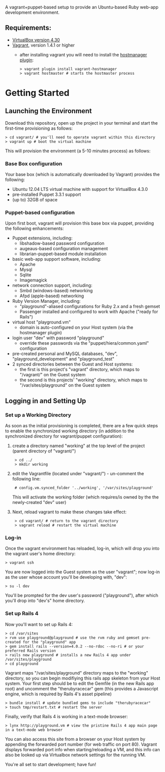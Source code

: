 A vagrant+puppet-based setup to provide an Ubuntu-based Ruby web-app development environment.

## Requirements:
* [VirtualBox version 4.30](https://www.virtualbox.org/wiki/Download_Old_Builds)
* [Vagrant](https://vagrantup.com), version 1.4.1 or higher
  * after installing vagrant you will need to install the [hostmanager plugin](https://github.com/smdahlen/vagrant-hostmanager):  

        > vagrant plugin install vagrant-hostmanager
        > vagrant hostmaster # starts the hostmaster process

# Getting Started

## Launching the Environment

Download this repository, open up the project in your terminal and start the first-time provisioning as follows:

    > cd vagrant/ # you'll need to operate vagrant within this directory
    > vagrant up # boot the virtual machine

This will provision the environment (a 5-10 minutes process) as follows:

### Base Box configuration
Your base box (which is automatically downloaded by Vagrant) provides the following:

* Ubuntu 12.04 LTS virtual machine with support for VirtualBox 4.3.0
* pre-installed Puppet 3.3.1 support
* (up to) 32GB of space

### Puppet-based configuration
Upon first boot, vagrant will provision this base box via puppet,
providing the following enhancements:

* Puppet extensions, including:
  * libshadow-based password configuration
  * augeaus-based configuration management
  * librarian-puppet-based module installation
* basic web-app support software, including:
  * Apache
  * Mysql
  * Sqlite
  * Imagemagick
* network connection support, including:
  * Smbd (windows-based) networking
  * Afpd (apple-based) networking
* Ruby Version Manager, including:
  * "playground"-aliased configurations for Ruby 2.x and a fresh gemset
  * Passenger installed and configured to work with Apache ("ready for Rails")
* virtual host "playground.vm"
  *  domain is auto-configured on your Host system (via the hostmanager plugin)
* login user "dev" with password "playground"
  * override these passwords via the "puppet/hiera/common.yaml" configuration
* pre-created personal and MySQL databases, "dev", "playground_development" and "playground_test"
* 2 synced directories between the Guest and Host systems:
  * the first is this project's "vagrant" directory, which maps to "/vagrant/" on the Guest system
  * the second is this projects' "working" directory, which maps to "/var/sites/playground" on the Guest system

## Logging in and Setting Up

### Set up a Working Directory

As soon as the initial provisioning is completed, there are a few quick steps to enable the synchronized working directory (in addition to the synchronized directory for vagrant/puppet configuration):

1. create a directory named "working" at the top level of the project (parent directory of "vagrant/")

        > cd ../
        > mkdir working

2. edit the Vagrantfile (located under "vagrant/") - un-comment the following line:

        # config.vm.synced_folder '../working', '/var/sites/playground'  
        
   This will activate the working folder (which requires/is owned by the the newly-created "dev" user)

3. Next, reload vagrant to make these changes take effect:

        > cd vagrant/ # return to the vagrant directory
        > vagrant reload # restart the virtual machine

### Log-in

Once the vagrant environment has reloaded, log-in, which will drop you into the vagrant user's home directory:

    > vagrant ssh  

You are now logged into the Guest system as the user "vagrant"; now log-in as the user whose account you'll be developing with, "dev":

    > su -l dev  

You'll be prompted for the dev user's password ("playground"), after which you'll drop into "dev's" home directory.

### Set up Rails 4

Now you'll want to set up Rails 4:

    > cd /var/sites  
    > rvm use playground@playground # use the rvm ruby and gemset pre-created for the "playground" app
    > gem install rails --version=4.0.2 --no-rdoc --no-ri # or your preferred Rails version  
    > rails new playground # installs a new Rails 4 app under /var/sites/playground
    > cd playground  

Vagrant maps "/var/sites/playground" directory maps to the "working" directory, so you can begin modifiying this rails app skeleton from your Host system.  Your first step should be to edit the Gemfile (in the new Rails app root) and uncomment the "therubyracecar" gem (this provides a Javascript engine, which is required by Rails 4's asset pipeline)

    > bundle install # update bundled gems to include "therubyracecar"
    > touch tmp/restart.txt # restart the server

Finally, verify that Rails 4 is working in a text-mode browser:

    > lynx http://playground.vm # view the pristine Rails 4 app main page in a text-mode web browser
    
You can also access this site from a browser on your Host system by appending the forwarded port number (for web traffic on port 80).  Vagrant displays forwarded port info when starting/reloading a VM, and this info can also be looked up via Virtualbox network settings for the running VM.

You're all set to start development; have fun!
